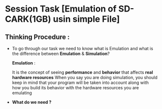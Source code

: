 # Session Task **[Emulation of SD-CARK(1GB) usin simple File]**

## Thinking Procedure :

- To go through our task  we need to know what is Emulation and what is the difference between
   **Emulation** & **Simulation**?

  **Emulation** :
  
   It is the concept of seeing **performance** and **behavior** that affects **real hardware resources**
   When you say you are doing simulation, you should keep in mind that your program will be taken into account along      with how you build its behavior with the hardware resources you are emulating
  
- **What do we need ?**
  
